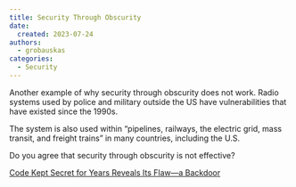 ```yaml
---
title: Security Through Obscurity
date: 
  created: 2023-07-24
authors: 
  - grobauskas
categories:
  - Security
---
```


Another example of why security through obscurity does not work.  Radio systems used by police and military outside the US have vulnerabilities that have existed since the 1990s.

The system is also used within “pipelines, railways, the electric grid, mass transit, and freight trains” in many countries, including the U.S.

Do you agree that security through obscurity is not effective?

[Code Kept Secret for Years Reveals Its Flaw—a Backdoor](https://www.wired.com/story/tetra-radio-encryption-backdoor/)

